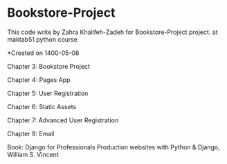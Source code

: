 # Bookstore-Project
This code write by Zahra Khalifeh-Zadeh for Bookstore-Project project. at maktab51 python course

*Created on 1400-05-06

Chapter 3: Bookstore Project

Chapter 4: Pages App

Chapter 5: User Registration

Chapter 6: Static Assets

Chapter 7: Advanced User Registration

Chapter 9: Email

Book: Django for Professionals Production websites with Python & Django,  William S. Vincent
